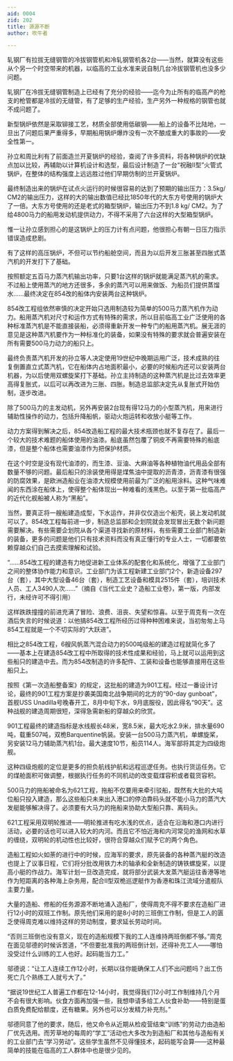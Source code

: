 ```yaml
---
aid: 0004
zid: 202
title: 源源不断
author: 吹牛者

---
```




  轧钢厂有拉拔无缝钢管的冷拔钢管机和冷轧钢管机各2台——当然，就算没有这些从个另一个时空带来的机器，以临高的工业水准来说自制几台冷拔钢管机也没多少问题。

  轧钢厂在冷拔无缝钢管制造上已经有了充分的经验——迄今为止所有的临高产的枪支的枪管都是冷拔的无缝管，有了足够的生产经验，生产另外一种规格的钢管也就不成问题了。

  新型锅炉依然是采取铆接工艺，材质全部使用低碳钢——船上的设备不比陆地，一旦出了问题后果严重得多，早期船用锅炉爆炸没有一次不酿成重大的事故的——安全性第一。

  孙立和周比利有了前面造兰开夏锅炉的经验，查阅了许多资料，将各种锅炉的优缺点加以比较，再辅助以计算机设计和选型，最后设计制造了一台“祝融Ⅱ型”火管式锅炉，在整体的结构强度上远远胜过他们早期仿制的兰开夏锅炉。

  最终制造出来的锅炉在试点火运行的时候很容易的达到了预期的输出压力：3.5kg/ CM2的输出压力，这样的大的输出数值已经比1850年代的大东方号使用的锅炉大了一倍。大东方号使用的还是老式的箱型锅炉，输出压力不到1.8 kg/ CM2。为了给4800马力的船用发动机提供动力，不得不采用了六台这样的大型箱型锅炉。

  惟一让孙立感到担心的是这锅炉上的压力计有点问题，他很担心有朝一日压力指示错误造成悲剧。

  有了这样的高压锅炉，不但可以节约船舱空间，而且为以后开发三胀甚至四胀式蒸汽机的开发打下了基础。

  按照额定五百马力蒸汽机输出功率，只要1台这样的锅炉就能满足蒸汽机的需求。不过船上使用蒸汽的地方还很多，多余的蒸汽可以用来做饭、为船员们提供蒸馏水……最终决定在854改的船体内安装两台这种锅炉。

  854改工程组依然审慎的决定开始只选用制造较为简单的500马力蒸汽机作为动力。船用蒸汽机对尺寸和运作方式有特殊的需求，所以目前临高工业广泛使用的各种标准蒸汽机是不能直接装船，必须得重新开发一种专门的船用蒸汽机。展无涯的意见是这种蒸汽机要作为一种标准化的装备，如果没有特殊的要求就会普遍安装在所有需要500马力动力的船只上。

  最终负责蒸汽机开发的孙立等人决定使用19世纪中晚期运用广泛，技术成熟的往复倒置直立式蒸汽机，它在船体内占地面积最小，必要的时候船内还可以安装两台机器，为以后使用双螺旋桨打下基础。孙立主持制造的这种蒸汽机是比过去效率更高得复胀式，以后可以再改进为三胀、四胀。制造总监部决定先从复胀式开始仿制，逐步改进。

  除了500马力的主发动机，另外再安装2台现有得12马力的小型蒸汽机，用来进行辅助性操作的动力，包括升降船帆，驱动火炮运转和收放小艇等工作。

  动力方案得到解决之后，854改造船工程的最大技术瓶颈也就不复存在了。最后一个较大的技术难题的船体使用的油漆。船底虽然包覆了铜皮不再需要特殊的船底漆，但是整个船体也需要油漆作为把保护材质。

  在这个时空是没有现代油漆的，而生漆、豆油、大麻油等各种植物油代用品全部有数量不够的问题。最后船只的涂装使用得是煤焦油中提取的沥青漆，沥青漆有很强的防腐效果，是欧洲造船业在油漆大规模使用前最为广泛的船用涂料。这种气味难闻的东西涂在船体上，使得整个船体现出一种难看的浅黑色。以至于第一批临高产的近代化舰船被人称为“黑船”。

  当然，要真正将一艘船建造成型，下水运作，并非仅仅造出个船壳，装上发动机就可以了。854改工程每前进一步，制造总监部和企划院就会发现冒出无数个新问题需要解决。有些需要企划院从各个渠道寻找新的原材料，有些需要工业部门制造新的装备，更多的问题是他们只有技术资料而没有真正懂行的专业人士，一切都要依赖穿越众们自己去摸索理解和试验。

  “……854改工程的建造有力地促进新工业体系的配套化和系统化，增强了工业部门之间的整体协作能力和意识。工业部门为该工程新建工业部门2个，新造设备297台（套），其中大型设备46台（套），制造工艺设备和模具2515件（套），培训技术人员、工人3490人次……”（摘自《当代工业史？造船工业卷》，第一版，内部发行，未经许可不得引用）

  这样跌跌撞撞的前进充满了冒险、浪费、沮丧、失望和惊喜。以至于周克有一次在酒后失言的时候说道：以他搞854改工程所经历过得种种困难来说，当初匆匆上马854工程就是一个不切实际的“大跃进”。

  相比之854改工程，6艘风帆蒸汽混合动力的500吨级船的建造过程就简化多了——基本上在建造854改工程中所取得的技术性成果和经验，马上就可以运用到这些船只的建造中去。而为854改制造的许多配件、工装和设备也能够直接用在这些船只上。

  按照《第一次造船整备案》的规定，这批船的建造为901工程。经过一番设计讨论，最终的901工程方案是抄袭美国南北战争期间的北方的“90-day gunboat”，首舰USS Unadilla号晚春开工，8月中旬下水，9月底服役，因此得名“90天”。这种战舰的建造周期很短，深得急需新船的穿越众的欣赏。

  901工程最终的建造指标是水线舰长48米，宽8.5米，最大吃水2.9米，排水量690吨，载重507吨，双桅Barquentine帆装。安装一台500马力蒸汽机，单螺旋桨，另安装12马力辅助蒸汽机1台。最大速度10节，船员114人。海军部将其定为四级炮舰。

  这种四级炮舰的定位是更多的担负航线护航和远程巡逻任务。也执行货运任务。它的煤舱面积可做调整，根据执行任务的不同机动的改变载煤容积或者载货容积。

  500马力的拖船被命名为621工程，拖船不仅要用来牵引驳船，既然有大批的大吨位船只投入建造，那么这些船只未来出入港口的停泊靠码头就不能小马力的蒸汽大发艇能够解决得了。必须要有大马力的拖船来协助大型船只靠、离码头。

  621工程采用双明轮推进——明轮推进有吃水浅的优点，适合在沿海和港口内进行活动，必要的话也可以进入较大的内河。而且它不怕近海和内河常见的渔网和水草的缠绕，双明轮的机动性也比较好，很符合穿越众们赋予它的两个角色。

  造船工程如火如荼的进行中的时候，应海军的要求，原先装备的各种蒸汽艇的改造也提上了议事日程，它们将分批改用铁力木的轴承和全新制造的铸铁螺旋桨，以提高小艇的作战力。海军计划一旦改造完成，就将部分武装大发蒸汽艇运往香港等地作为短距离的各种海上杂务用，配合Ⅱ型双桅巡逻艇作为香港和珠江流域分遣舰队主要力量。

  大量的造船、修船的任务源源不断地涌入造船厂，使得周克不得不要求在造船厂进行12小时的双班工作制。原先他们采用的是8小时的三班倒工作制，但是工人的匮乏使得周克难以维持这样的劳动制度，要求延长劳动时间。

  “否则三班倒也没有意义，现在的造船规模下我的工人连维持两班倒都不够。”周克在面见邬德的时候诉苦道，“不但要批准我的两班倒计划，还得补充工人——哪怕没受过什么训练的工人也好。起码能当力工。”

  邬德说：“让工人连续工作12小时，长期以往你能确保工人们不出问题吗？出工伤死亡几个熟练工人就亏大了。”

  “据说19世纪工人普遍工作都在12-14小时，我觉得我们12小时工作制维持几个月不会有很大影响。伙食方面再加强一些，我想申请多给工人伙食补助——特别是蛋白质免费配给额度，还有糖果。另外也可以分发精力补充剂。”

  邬德同意了他的要求，随后，他又命令从近期从检疫营结束“训练”的劳动力由造船厂优先选用。而芳草地的每周的“学工”活动也大多改为到造船厂和其他与造船有关的工业部门去“学习劳动”。这些学生虽然不见得懂技术，起码能写会算——这种最简单的技能在临高的工人群体中也是很少见的。



